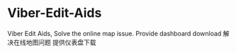 # Viber-Edit-Aids
Viber Edit Aids, Solve the online map issue. Provide dashboard download 解决在线地图问题 提供仪表盘下载
